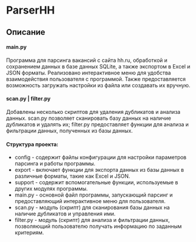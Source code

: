 # ParserHH

## Описание

#### main.py

Программа для парсинга вакансий с сайта hh.ru, обработкой и сохранением данных в базе данных SQLite, а также
экспортом в Excel и JSON форматы. Реализовано интерактивное меню для удобства взаимодействия пользователя с программой.
Также предоставляется возможность загружать настройки из файла или создавать их вручную.

#### scan.py | filter.py

Добавлены несколько скриптов для удаления дубликатов и анализа данных. scan.py позволяет сканировать базу данных на
наличие дубликатов и удалять их; filter.py предоставляет функции для анализа и фильтрации данных,
полученных из базы данных.

#### Структура проекта:
- config - содержит файлы конфигурации для настройки параметров парсинга и работы программы.
- export - включает функции для экспорта данных из базы данных в различные форматы, такие как Excel и JSON.
- support - содержит вспомогательные функции, используемые в других модулях программы.
- main.py - основной файл программы, запускающий парсинг и предоставляющий интерактивное меню для пользователя.
- scan.py - модуль (скрипт) для сканирования базы данных на наличие дубликатов и управления ими.
- filter.py - модуль (скрипт) для анализа и фильтрации данных, позволяющий пользователю получать информацию по заданным критериям.


